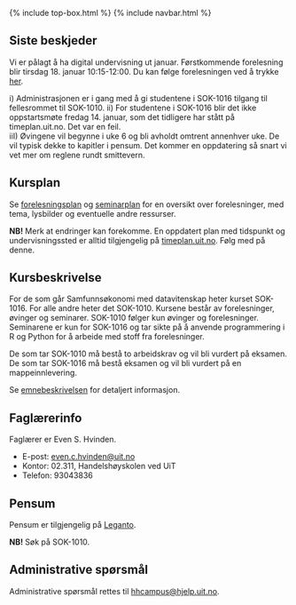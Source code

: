 {% include top-box.html %} <!-- Kode for å inkludere boksen på toppen av siden. Se _config.yml for å gjøre endringer. -->
{% include navbar.html %} <!-- Kode for navigasjonsmeny. Se navbar.html for å gjøre endringer. -->
<!-- Gjør endringer under her -->

## Siste beskjeder

Vi er pålagt å ha digital undervisning ut januar. Førstkommende forelesning blir tirsdag 18. januar 10:15-12:00. Du kan følge forelesningen ved å trykke [her](https://uit.zoom.us/j/62106111688?pwd=UDM0OGo1L1dmWHQ1Ky9PTFJHbWJTdz09).  

i)    Administrasjonen er i gang med å gi studentene i SOK-1016 tilgang til fellesrommet til SOK-1010.
ii)   For studentene i SOK-1016 blir det ikke oppstartsmøte fredag 14. januar, som det tidligere har stått på timeplan.uit.no. Det var en feil.   
iiI)  Øvingene vil begynne i uke 6 og bli avholdt omtrent annenhver uke. De vil typisk dekke to kapitler i pensum. Det kommer en oppdatering så snart vi vet mer om reglene rundt smittevern. 

## Kursplan
Se [forelesningsplan](forelesningsplan.md) og [seminarplan](seminarplan.md) for en oversikt over forelesninger, med tema, lysbilder og eventuelle andre ressurser. 

**NB!** Merk at endringer kan forekomme. En oppdatert plan med tidspunkt og undervisningssted er alltid tilgjengelig på [timeplan.uit.no](timeplan.uit.no). Følg med på denne.   

## Kursbeskrivelse
For de som går Samfunnsøkonomi med datavitenskap heter kurset SOK-1016. For alle andre heter det SOK-1010. Kursene består av forelesninger, øvinger og seminarer. SOK-1010 følger kun øvinger og forelesninger. Seminarene er kun for SOK-1016 og tar sikte på å anvende programmering i R og Python for å arbeide med stoff fra forelesninger.

De som tar SOK-1010 må bestå to arbeidskrav og vil bli vurdert på eksamen. De som tar SOK-1016 må bestå eksamen og vil bli vurdert på en mappeinnlevering. 

Se [emnebeskrivelsen](https://uit.no/utdanning/emner/emne/743171/sok-1016) for detaljert informasjon. 

## Faglærerinfo

Faglærer er Even S. Hvinden. 

- E-post: [even.c.hvinden@uit.no](mailto:even.c.hvinden@uit.no)
- Kontor: 02.311, Handelshøyskolen ved UiT
- Telefon: 93043836

## Pensum

Pensum er tilgjengelig på [Leganto](https://bibsys-c.alma.exlibrisgroup.com/leganto/readinglist/searchlists). 

**NB!** Søk på SOK-1010. 

## Administrative spørsmål

Administrative spørsmål rettes til [hhcampus@hjelp.uit.no](mailto:hhcampus@hjelp.uit.no). 
